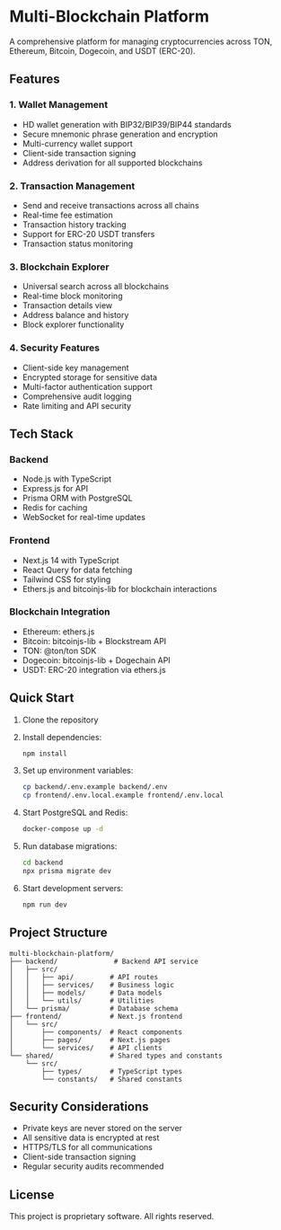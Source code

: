 # Multi-Blockchain Platform

A comprehensive platform for managing cryptocurrencies across TON, Ethereum, Bitcoin, Dogecoin, and USDT (ERC-20).

## Features

### 1. Wallet Management
- HD wallet generation with BIP32/BIP39/BIP44 standards
- Secure mnemonic phrase generation and encryption
- Multi-currency wallet support
- Client-side transaction signing
- Address derivation for all supported blockchains

### 2. Transaction Management
- Send and receive transactions across all chains
- Real-time fee estimation
- Transaction history tracking
- Support for ERC-20 USDT transfers
- Transaction status monitoring

### 3. Blockchain Explorer
- Universal search across all blockchains
- Real-time block monitoring
- Transaction details view
- Address balance and history
- Block explorer functionality

### 4. Security Features
- Client-side key management
- Encrypted storage for sensitive data
- Multi-factor authentication support
- Comprehensive audit logging
- Rate limiting and API security

## Tech Stack

### Backend
- Node.js with TypeScript
- Express.js for API
- Prisma ORM with PostgreSQL
- Redis for caching
- WebSocket for real-time updates

### Frontend
- Next.js 14 with TypeScript
- React Query for data fetching
- Tailwind CSS for styling
- Ethers.js and bitcoinjs-lib for blockchain interactions

### Blockchain Integration
- Ethereum: ethers.js
- Bitcoin: bitcoinjs-lib + Blockstream API
- TON: @ton/ton SDK
- Dogecoin: bitcoinjs-lib + Dogechain API
- USDT: ERC-20 integration via ethers.js

## Quick Start

1. Clone the repository
2. Install dependencies:
   ```bash
   npm install
   ```

3. Set up environment variables:
   ```bash
   cp backend/.env.example backend/.env
   cp frontend/.env.local.example frontend/.env.local
   ```

4. Start PostgreSQL and Redis:
   ```bash
   docker-compose up -d
   ```

5. Run database migrations:
   ```bash
   cd backend
   npx prisma migrate dev
   ```

6. Start development servers:
   ```bash
   npm run dev
   ```

## Project Structure

```
multi-blockchain-platform/
├── backend/              # Backend API service
│   ├── src/
│   │   ├── api/         # API routes
│   │   ├── services/    # Business logic
│   │   ├── models/      # Data models
│   │   └── utils/       # Utilities
│   └── prisma/          # Database schema
├── frontend/            # Next.js frontend
│   └── src/
│       ├── components/  # React components
│       ├── pages/       # Next.js pages
│       └── services/    # API clients
└── shared/              # Shared types and constants
    └── src/
        ├── types/       # TypeScript types
        └── constants/   # Shared constants
```

## Security Considerations

- Private keys are never stored on the server
- All sensitive data is encrypted at rest
- HTTPS/TLS for all communications
- Client-side transaction signing
- Regular security audits recommended

## License

This project is proprietary software. All rights reserved.